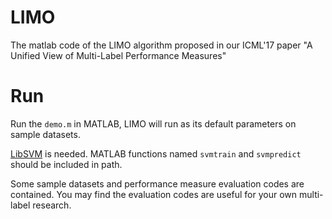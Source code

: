 # LIMO

The matlab code of the LIMO algorithm proposed in our ICML'17 paper "A Unified View of Multi-Label Performance Measures"

# Run

Run the `demo.m` in MATLAB, LIMO will run as its default parameters on sample datasets.

[LibSVM](https://www.csie.ntu.edu.tw/~cjlin/libsvm/) is needed. MATLAB functions named `svmtrain` and `svmpredict` should be included in path.

Some sample datasets and performance measure evaluation codes are contained. You may find the evaluation codes are useful for your own multi-label research.